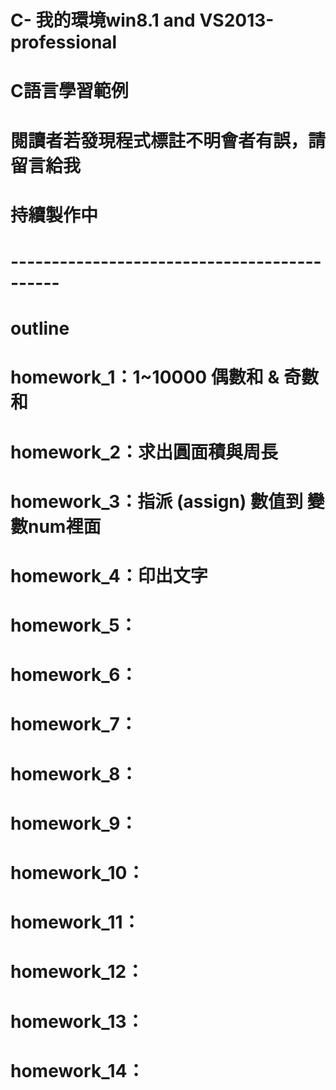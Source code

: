 # C- 我的環境win8.1  and  VS2013-professional
# C語言學習範例
# 閱讀者若發現程式標註不明會者有誤，請留言給我
# 持續製作中
# --------------------------------------------
# outline
# homework_1：1~10000 偶數和 & 奇數和
# homework_2：求出圓面積與周長
# homework_3：指派 (assign) 數值到 變數num裡面
# homework_4：印出文字
# homework_5：
# homework_6：
# homework_7：
# homework_8：
# homework_9：
# homework_10：
# homework_11：
# homework_12：
# homework_13：
# homework_14：













